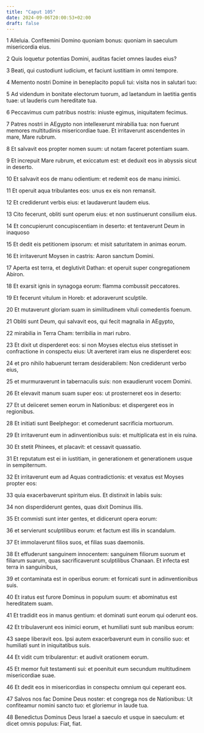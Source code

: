 ```yaml
---
title: "Caput 105"
date: 2024-09-06T20:00:53+02:00
draft: false
---
```



1 Alleluia. Confitemini Domino quoniam bonus: quoniam in saeculum misericordia eius.

2 Quis loquetur potentias Domini, auditas faciet omnes laudes eius?

3 Beati, qui custodiunt iudicium, et faciunt iustitiam in omni tempore.

4 Memento nostri Domine in beneplacito populi tui: visita nos in salutari tuo:

5 Ad videndum in bonitate electorum tuorum, ad laetandum in laetitia gentis tuae: ut lauderis cum hereditate tua.

6 Peccavimus cum patribus nostris: iniuste egimus, iniquitatem fecimus.

7 Patres nostri in AEgypto non intellexerunt mirabilia tua: non fuerunt memores multitudinis misericordiae tuae. Et irritaverunt ascendentes in mare, Mare rubrum.

8 Et salvavit eos propter nomen suum: ut notam faceret potentiam suam.

9 Et increpuit Mare rubrum, et exiccatum est: et deduxit eos in abyssis sicut in deserto.

10 Et salvavit eos de manu odientium: et redemit eos de manu inimici.

11 Et operuit aqua tribulantes eos: unus ex eis non remansit.

12 Et crediderunt verbis eius: et laudaverunt laudem eius.

13 Cito fecerunt, obliti sunt operum eius: et non sustinuerunt consilium eius.

14 Et concupierunt concupiscentiam in deserto: et tentaverunt Deum in inaquoso

15 Et dedit eis petitionem ipsorum: et misit saturitatem in animas eorum.

16 Et irritaverunt Moysen in castris: Aaron sanctum Domini.

17 Aperta est terra, et deglutivit Dathan: et operuit super congregationem Abiron.

18 Et exarsit ignis in synagoga eorum: flamma combussit peccatores.

19 Et fecerunt vitulum in Horeb: et adoraverunt sculptile.

20 Et mutaverunt gloriam suam in similitudinem vituli comedentis foenum.

21 Obliti sunt Deum, qui salvavit eos, qui fecit magnalia in AEgypto,

22 mirabilia in Terra Cham: terribilia in mari rubro.

23 Et dixit ut disperderet eos: si non Moyses electus eius stetisset in confractione in conspectu eius: Ut averteret iram eius ne disperderet eos:

24 et pro nihilo habuerunt terram desiderabilem: Non crediderunt verbo eius,

25 et murmuraverunt in tabernaculis suis: non exaudierunt vocem Domini.

26 Et elevavit manum suam super eos: ut prosterneret eos in deserto:

27 Et ut deiiceret semen eorum in Nationibus: et dispergeret eos in regionibus.

28 Et initiati sunt Beelphegor: et comederunt sacrificia mortuorum.

29 Et irritaverunt eum in adinventionibus suis: et multiplicata est in eis ruina.

30 Et stetit Phinees, et placavit: et cessavit quassatio.

31 Et reputatum est ei in iustitiam, in generationem et generationem usque in sempiternum.

32 Et irritaverunt eum ad Aquas contradictionis: et vexatus est Moyses propter eos:

33 quia exacerbaverunt spiritum eius. Et distinxit in labiis suis:

34 non disperdiderunt gentes, quas dixit Dominus illis.

35 Et commisti sunt inter gentes, et didicerunt opera eorum:

36 et servierunt sculptilibus eorum: et factum est illis in scandalum.

37 Et immolaverunt filios suos, et filias suas daemoniis.

38 Et effuderunt sanguinem innocentem: sanguinem filiorum suorum et filiarum suarum, quas sacrificaverunt sculptilibus Chanaan. Et infecta est terra in sanguinibus,

39 et contaminata est in operibus eorum: et fornicati sunt in adinventionibus suis.

40 Et iratus est furore Dominus in populum suum: et abominatus est hereditatem suam.

41 Et tradidit eos in manus gentium: et dominati sunt eorum qui oderunt eos.

42 Et tribulaverunt eos inimici eorum, et humiliati sunt sub manibus eorum:

43 saepe liberavit eos. Ipsi autem exacerbaverunt eum in consilio suo: et humiliati sunt in iniquitatibus suis.

44 Et vidit cum tribularentur: et audivit orationem eorum.

45 Et memor fuit testamenti sui: et poenituit eum secundum multitudinem misericordiae suae.

46 Et dedit eos in misericordias in conspectu omnium qui ceperant eos.

47 Salvos nos fac Domine Deus noster: et congrega nos de Nationibus: Ut confiteamur nomini sancto tuo: et gloriemur in laude tua.

48 Benedictus Dominus Deus Israel a saeculo et usque in saeculum: et dicet omnis populus: Fiat, fiat.

